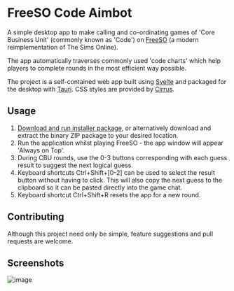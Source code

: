 # FreeSO Code Aimbot
A simple desktop app to make calling and co-ordinating games of 'Core Business Unit' (commonly known as 'Code') on [FreeSO](https://github.com/riperiperi/FreeSO) (a modern reimplementation of The Sims Online).

The app automatically traverses commonly used 'code charts' which help players to complete rounds in the most efficient way possible.

The project is a self-contained web app built using [Svelte](https://svelte.dev) and packaged for the desktop with [Tauri](https://tauri.studio). CSS styles are provided by [Cirrus](https://www.cirrus-ui.com).

## Usage
1. [Download and run installer package](https://github.com/tomgrice/freeso-code-aimbot/releases/download/beta/FreeSO.Code.Aimbot_0.2.1_x64_en-US.msi), or alternatively download and extract the binary ZIP package to your desired location.
2. Run the application whilst playing FreeSO - the app window will appear 'Always on Top'.
3. During CBU rounds, use the 0-3 buttons corresponding with each guess result to suggest the next logical guess.
4. Keyboard shortcuts Ctrl+Shift+[0-2] can be used to select the result button without having to click. This will also copy the next guess to the clipboard so it can be pasted directly into the game chat.
5. Keyboard shortcut Ctrl+Shift+R resets the app for a new round.

## Contributing
Although this project need only be simple, feature suggestions and pull requests are welcome.

## Screenshots
![image](https://user-images.githubusercontent.com/14261788/165757204-81f8d4db-c6e7-47e9-b1c3-3719e224cf57.png)

